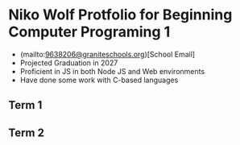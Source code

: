 # Niko Wolf Protfolio for Beginning Computer Programing 1
- (mailto:9638206@graniteschools.org)[School Email]
- Projected Graduation in 2027
- Proficient in JS in both Node JS and Web environments
- Have done some work with C-based languages

## Term 1

## Term 2
